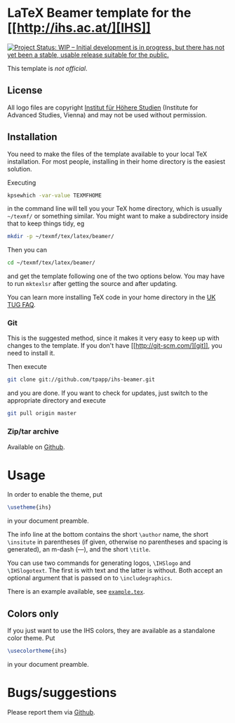 # LaTeX Beamer template for the [[http://ihs.ac.at/][IHS]]

[![Project Status: WIP – Initial development is in progress, but there has not yet been a stable, usable release suitable for the public.](http://www.repostatus.org/badges/latest/wip.svg)](http://www.repostatus.org/#wip)

This template is *not official*.

## License

All logo files are copyright [Institut für Höhere Studien](https://www.ihs.ac.at) (Institute for Advanced Studies, Vienna) and may not be used without permission.

## Installation

You need to make the files of the template available to your local TeX installation.  For most people, installing in their home directory is the easiest solution.

Executing

```bash
kpsewhich -var-value TEXMFHOME
```

in the command line will tell you your TeX home directory, which is usually `~/texmf/` or something similar.  You might want to make a subdirectory inside that to keep things tidy, eg

```bash
mkdir -p ~/texmf/tex/latex/beamer/
```

Then you can
```bash
cd ~/texmf/tex/latex/beamer/
```

and get the template following one of the two options below.  You may have to run `mktexlsr` after getting the source and after updating.

You can learn more installing TeX code in your home directory in the
[UK TUG FAQ](http://www.tex.ac.uk/cgi-bin/texfaq2html?label=privinst).

### Git

This is the suggested method, since it makes it very easy to keep up with changes to the template.  If you don't have [[http://git-scm.com/][git]], you need to install it.

Then execute

```bash
git clone git://github.com/tpapp/ihs-beamer.git
```

and you are done.  If you want to check for updates, just switch to the appropriate directory and execute

```bash
git pull origin master
```

### Zip/tar archive

Available on [Github](https://github.com/tpapp/ihs-beamer/zipball/master).

# Usage

In order to enable the theme, put
```latex
\usetheme{ihs}
```

in your document preamble.

The info line at the bottom contains the short `\author` name, the short `\insitute` in parentheses (if given, otherwise no parentheses and spacing is generated), an m-dash (—), and the short `\title`.

You can use two commands for generating logos, `\IHSlogo` and `\IHSlogotext`.  The first is with text and the latter is without.  Both accept an optional argument that is passed on to `\includegraphics`.

There is an example available, see [`example.tex`](./example.tex).

## Colors only

If you just want to use the IHS colors, they are available as a standalone color theme.  Put

```latex
\usecolortheme{ihs}
```

in your document preamble.


# Bugs/suggestions

Please report them via [Github](https://github.com/tpapp/ihs-beamer/issues).
